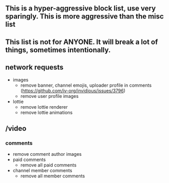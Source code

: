 ## This is a hyper-aggressive block list, use very sparingly. This is more aggressive than the misc list
## This list is not for ANYONE. It will break a lot of things, sometimes intentionally.
## network requests
* images
  * remove banner, channel emojis, uploader profile in comments (https://github.com/iv-org/invidious/issues/3796)
  * remove user profile images
* lottie
  * remove lottie renderer
  * remove lottie animations
## /video
### comments
  * remove comment author images
* paid comments
  * remove all paid comments
* channel member comments
  * remove all member comments
